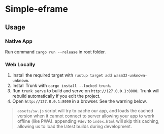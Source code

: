 # Simple-eframe

## Usage

### Native App

Run command `cargo run --release` in root folder.

### Web Locally

1. Install the required target with `rustup target add wasm32-unknown-unknown`.
2. Install Trunk with `cargo install --locked trunk`.
3. Run `trunk serve` to build and serve on `http://127.0.0.1:8000`. Trunk will rebuild automatically if you edit the project.
4. Open `http://127.0.0.1:8000` in a browser. See the warning below.

> `assets/sw.js` script will try to cache our app, and loads the cached version when it cannot connect to server allowing your app to work offline (like PWA).
> appending `#dev` to `index.html` will skip this caching, allowing us to load the latest builds during development.